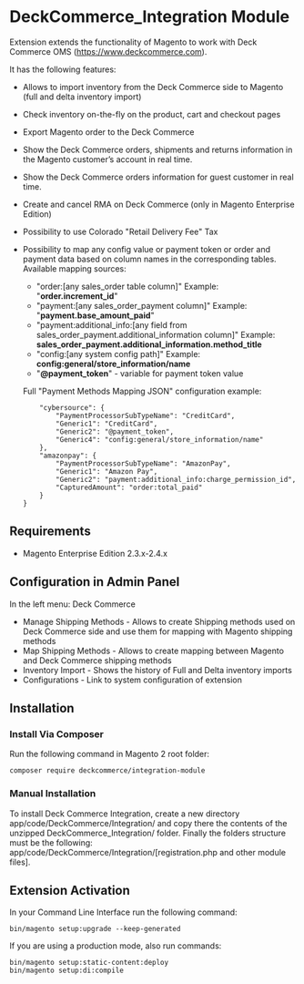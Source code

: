 # DeckCommerce_Integration Module

Extension extends the functionality of Magento to work with Deck Commerce OMS (https://www.deckcommerce.com).

It has the following features:

- Allows to import inventory from the Deck Commerce side to Magento (full and delta inventory import)
- Check inventory on-the-fly on the product, cart and checkout pages
- Export Magento order to the Deck Commerce
- Show the Deck Commerce orders, shipments and returns information in the Magento customer’s account in real time.
- Show the Deck Commerce orders information for guest customer in real time.
- Create and cancel RMA on Deck Commerce (only in Magento Enterprise Edition)
- Possibility to use Colorado "Retail Delivery Fee" Tax
- Possibility to map any config value or payment token or order and payment data based on column names in the corresponding tables. Available mapping sources:
  - "order:[any sales_order table column]" Example: "**order.increment_id**"
  - "payment:[any sales_order_payment column]" Example: "**payment.base_amount_paid**"
  - "payment:additional_info:[any field from sales_order_payment.additional_information column]" Example: **sales_order_payment.additional_information.method_title**
  - "config:[any system config path]" Example: **config:general/store_information/name**
  - "**@payment_token**" - variable for payment token value
  
  Full "Payment Methods Mapping JSON" configuration example:

    ```{
        "cybersource": {
            "PaymentProcessorSubTypeName": "CreditCard",
            "Generic1": "CreditCard",
            "Generic2": "@payment_token",
            "Generic4": "config:general/store_information/name"
        },
        "amazonpay": {
            "PaymentProcessorSubTypeName": "AmazonPay",
            "Generic1": "Amazon Pay",
            "Generic2": "payment:additional_info:charge_permission_id",
            "CapturedAmount": "order:total_paid"
        }
    }
    ```



## Requirements
  * Magento Enterprise Edition 2.3.x-2.4.x

## Configuration in Admin Panel

In the left menu: Deck Commerce 

- Manage Shipping Methods - Allows to create Shipping methods used on Deck Commerce side and use them for mapping with Magento shipping methods
- Map Shipping Methods - Allows to create mapping between Magento and Deck Commerce shipping methods
- Inventory Import - Shows the history of Full and Delta inventory imports 
- Configurations - Link to system configuration of extension

## Installation

### Install Via Composer

Run the following command in Magento 2 root folder:

```
composer require deckcommerce/integration-module
```

### Manual Installation

To install Deck Commerce Integration, create a new directory app/code/DeckCommerce/Integration/ 
and copy there the contents of the unzipped DeckCommerce_Integration/ folder.
Finally the folders structure must be the following: app/code/DeckCommerce/Integration/[registration.php and other module files].

## Extension Activation

In your Command Line Interface run the following command:

```
bin/magento setup:upgrade --keep-generated
```

If you are using a production mode, also run commands:

```
bin/magento setup:static-content:deploy
bin/magento setup:di:compile
```
